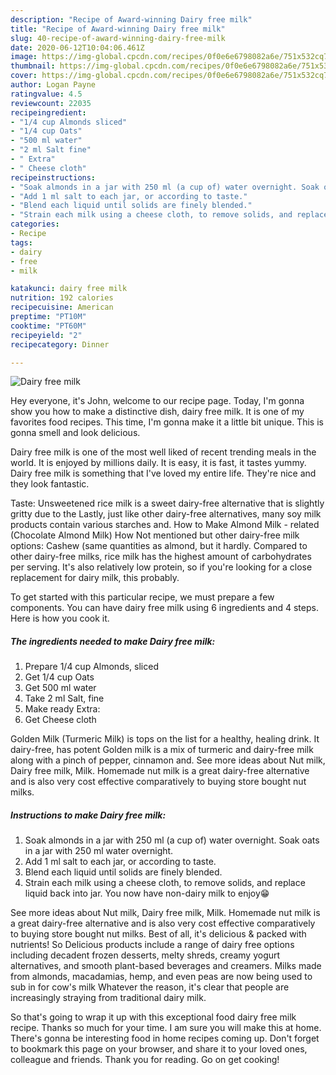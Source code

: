 ```yaml
---
description: "Recipe of Award-winning Dairy free milk"
title: "Recipe of Award-winning Dairy free milk"
slug: 40-recipe-of-award-winning-dairy-free-milk
date: 2020-06-12T10:04:06.461Z
image: https://img-global.cpcdn.com/recipes/0f0e6e6798082a6e/751x532cq70/dairy-free-milk-recipe-main-photo.jpg
thumbnail: https://img-global.cpcdn.com/recipes/0f0e6e6798082a6e/751x532cq70/dairy-free-milk-recipe-main-photo.jpg
cover: https://img-global.cpcdn.com/recipes/0f0e6e6798082a6e/751x532cq70/dairy-free-milk-recipe-main-photo.jpg
author: Logan Payne
ratingvalue: 4.5
reviewcount: 22035
recipeingredient:
- "1/4 cup Almonds sliced"
- "1/4 cup Oats"
- "500 ml water"
- "2 ml Salt fine"
- " Extra"
- " Cheese cloth"
recipeinstructions:
- "Soak almonds in a jar with 250 ml (a cup of) water overnight. Soak oats in a jar with 250 ml water overnight."
- "Add 1 ml salt to each jar, or according to taste."
- "Blend each liquid until solids are finely blended."
- "Strain each milk using a cheese cloth, to remove solids, and replace liquid back into jar. You now have non-dairy milk to enjoy😁"
categories:
- Recipe
tags:
- dairy
- free
- milk

katakunci: dairy free milk 
nutrition: 192 calories
recipecuisine: American
preptime: "PT10M"
cooktime: "PT60M"
recipeyield: "2"
recipecategory: Dinner

---
```



![Dairy free milk](https://img-global.cpcdn.com/recipes/0f0e6e6798082a6e/751x532cq70/dairy-free-milk-recipe-main-photo.jpg)

Hey everyone, it's John, welcome to our recipe page. Today, I'm gonna show you how to make a distinctive dish, dairy free milk. It is one of my favorites food recipes. This time, I'm gonna make it a little bit unique. This is gonna smell and look delicious.

Dairy free milk is one of the most well liked of recent trending meals in the world. It is enjoyed by millions daily. It is easy, it is fast, it tastes yummy. Dairy free milk is something that I've loved my entire life. They're nice and they look fantastic.

Taste: Unsweetened rice milk is a sweet dairy-free alternative that is slightly gritty due to the Lastly, just like other dairy-free alternatives, many soy milk products contain various starches and. How to Make Almond Milk - related (Chocolate Almond Milk) How Not mentioned but other dairy-free milk options: Cashew (same quantities as almond, but it hardly. Compared to other dairy-free milks, rice milk has the highest amount of carbohydrates per serving. It&#39;s also relatively low protein, so if you&#39;re looking for a close replacement for dairy milk, this probably.


To get started with this particular recipe, we must prepare a few components. You can have dairy free milk using 6 ingredients and 4 steps. Here is how you cook it.

<!--inarticleads1-->

##### The ingredients needed to make Dairy free milk:

1. Prepare 1/4 cup Almonds, sliced
1. Get 1/4 cup Oats
1. Get 500 ml water
1. Take 2 ml Salt, fine
1. Make ready  Extra:
1. Get  Cheese cloth


Golden Milk (Turmeric Milk) is tops on the list for a healthy, healing drink. It dairy-free, has potent Golden milk is a mix of turmeric and dairy-free milk along with a pinch of pepper, cinnamon and. See more ideas about Nut milk, Dairy free milk, Milk. Homemade nut milk is a great dairy-free alternative and is also very cost effective comparatively to buying store bought nut milks. 

<!--inarticleads2-->

##### Instructions to make Dairy free milk:

1. Soak almonds in a jar with 250 ml (a cup of) water overnight. Soak oats in a jar with 250 ml water overnight.
1. Add 1 ml salt to each jar, or according to taste.
1. Blend each liquid until solids are finely blended.
1. Strain each milk using a cheese cloth, to remove solids, and replace liquid back into jar. You now have non-dairy milk to enjoy😁


See more ideas about Nut milk, Dairy free milk, Milk. Homemade nut milk is a great dairy-free alternative and is also very cost effective comparatively to buying store bought nut milks. Best of all, it&#39;s delicious &amp; packed with nutrients! So Delicious products include a range of dairy free options including decadent frozen desserts, melty shreds, creamy yogurt alternatives, and smooth plant-based beverages and creamers. Milks made from almonds, macadamias, hemp, and even peas are now being used to sub in for cow&#39;s milk Whatever the reason, it&#39;s clear that people are increasingly straying from traditional dairy milk. 

So that's going to wrap it up with this exceptional food dairy free milk recipe. Thanks so much for your time. I am sure you will make this at home. There's gonna be interesting food in home recipes coming up. Don't forget to bookmark this page on your browser, and share it to your loved ones, colleague and friends. Thank you for reading. Go on get cooking!
